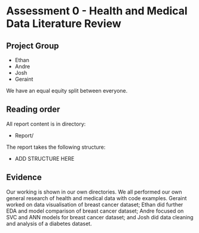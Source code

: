# Assessment 0 - Health and Medical Data Literature Review

## Project Group

- Ethan
- Andre
- Josh
- Geraint

We have an equal equity split between everyone.

## Reading order

All report content is in directory:

- Report/

The report takes the following structure:

- ADD STRUCTURE HERE

## Evidence

Our working is shown in our own directories. We all performed our own general research of health and medical data with code examples. Geraint worked on data visualisation of breast cancer dataset; Ethan did further EDA and model comparison of breast cancer dataset; Andre focused on SVC and ANN models for breast cancer dataset; and Josh did data cleaning and analysis of a diabetes dataset.
